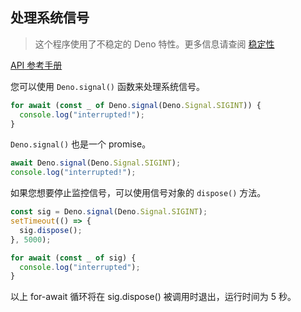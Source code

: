 ## 处理系统信号

> 这个程序使用了不稳定的 Deno 特性。更多信息请查阅
> [稳定性](../runtime/stability.md)

[API 参考手册](https://doc.deno.land/https/raw.githubusercontent.com/denoland/deno/master/cli/dts/lib.deno.unstable.d.ts#Deno.signal)

您可以使用 `Deno.signal()` 函数来处理系统信号。

```ts
for await (const _ of Deno.signal(Deno.Signal.SIGINT)) {
  console.log("interrupted!");
}
```

`Deno.signal()` 也是一个 promise。

```ts
await Deno.signal(Deno.Signal.SIGINT);
console.log("interrupted!");
```

如果您想要停止监控信号，可以使用信号对象的 `dispose()` 方法。

```ts
const sig = Deno.signal(Deno.Signal.SIGINT);
setTimeout(() => {
  sig.dispose();
}, 5000);

for await (const _ of sig) {
  console.log("interrupted");
}
```

以上 for-await 循环将在 sig.dispose() 被调用时退出，运行时间为 5 秒。

